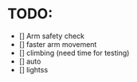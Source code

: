 # TODO:
* [] Arm safety check 
* [] faster arm movement
* [] climbing (need time for testing)
* [] auto
* [] lightss